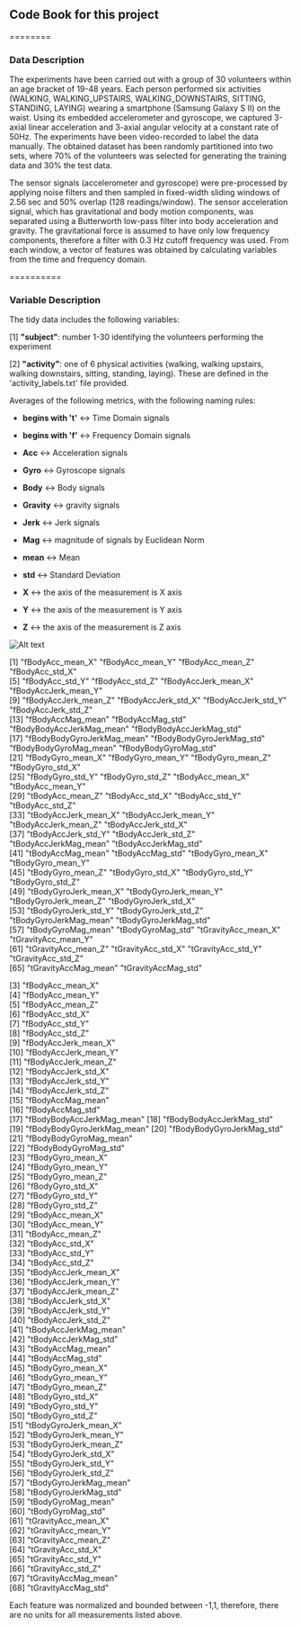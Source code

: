 ## Code Book for this project
========
### Data Description

The experiments have been carried out with a group of 30 volunteers within an age bracket of 19-48 years. Each person performed six activities (WALKING, WALKING_UPSTAIRS, WALKING_DOWNSTAIRS, SITTING, STANDING, LAYING) wearing a smartphone (Samsung Galaxy S II) on the waist. Using its embedded accelerometer and gyroscope, we captured 3-axial linear acceleration and 3-axial angular velocity at a constant rate of 50Hz. The experiments have been video-recorded to label the data manually. The obtained dataset has been randomly partitioned into two sets, where 70% of the volunteers was selected for generating the training data and 30% the test data.

The sensor signals (accelerometer and gyroscope) were pre-processed by applying noise filters and then sampled in fixed-width sliding windows of 2.56 sec and 50% overlap (128 readings/window). The sensor acceleration signal, which has gravitational and body motion components, was separated using a Butterworth low-pass filter into body acceleration and gravity. The gravitational force is assumed to have only low frequency components, therefore a filter with 0.3 Hz cutoff frequency was used. From each window, a vector of features was obtained by calculating variables from the time and frequency domain.

==========
### Variable Description

The tidy data includes the following variables:

 [1] __"subject"__: number 1-30 identifying the volunteers performing the experiment
 
 [2] __"activity"__: one of 6 physical activities (walking, walking upstairs, walking downstairs, sitting, standing, laying). These are defined in the 'activity_labels.txt' file provided.

Averages of the following metrics, with the following naming rules: 

 * __begins with 't'__ <-> Time Domain signals 
 * __begins with 'f'__ <-> Frequency Domain signals 

 * __Acc__ <-> Acceleration signals 
 * __Gyro__ <-> Gyroscope signals 

 * __Body__ <-> Body signals 
 * __Gravity__ <-> gravity signals 

 * __Jerk__ <-> Jerk signals 
 * __Mag__ <-> magnitude of signals by Euclidean Norm 

 * __mean__ <-> Mean
 * __std__ <-> Standard Deviation

 * __X__ <-> the axis of the measurement is X axis
 * __Y__ <-> the axis of the measurement is Y axis
 * __Z__ <-> the axis of the measurement is Z axis
 
![Alt text](C:/Users/jdong/Desktop/DataScience/03_clean_data/Capture.PNG) 

 [1] "fBodyAcc_mean_X"           "fBodyAcc_mean_Y"           "fBodyAcc_mean_Z"           "fBodyAcc_std_X"           
 [5] "fBodyAcc_std_Y"            "fBodyAcc_std_Z"            "fBodyAccJerk_mean_X"       "fBodyAccJerk_mean_Y"      
 [9] "fBodyAccJerk_mean_Z"       "fBodyAccJerk_std_X"        "fBodyAccJerk_std_Y"        "fBodyAccJerk_std_Z"       
[13] "fBodyAccMag_mean"          "fBodyAccMag_std"           "fBodyBodyAccJerkMag_mean"  "fBodyBodyAccJerkMag_std"  
[17] "fBodyBodyGyroJerkMag_mean" "fBodyBodyGyroJerkMag_std"  "fBodyBodyGyroMag_mean"     "fBodyBodyGyroMag_std"     
[21] "fBodyGyro_mean_X"          "fBodyGyro_mean_Y"          "fBodyGyro_mean_Z"          "fBodyGyro_std_X"          
[25] "fBodyGyro_std_Y"           "fBodyGyro_std_Z"           "tBodyAcc_mean_X"           "tBodyAcc_mean_Y"          
[29] "tBodyAcc_mean_Z"           "tBodyAcc_std_X"            "tBodyAcc_std_Y"            "tBodyAcc_std_Z"           
[33] "tBodyAccJerk_mean_X"       "tBodyAccJerk_mean_Y"       "tBodyAccJerk_mean_Z"       "tBodyAccJerk_std_X"       
[37] "tBodyAccJerk_std_Y"        "tBodyAccJerk_std_Z"        "tBodyAccJerkMag_mean"      "tBodyAccJerkMag_std"      
[41] "tBodyAccMag_mean"          "tBodyAccMag_std"           "tBodyGyro_mean_X"          "tBodyGyro_mean_Y"         
[45] "tBodyGyro_mean_Z"          "tBodyGyro_std_X"           "tBodyGyro_std_Y"           "tBodyGyro_std_Z"          
[49] "tBodyGyroJerk_mean_X"      "tBodyGyroJerk_mean_Y"      "tBodyGyroJerk_mean_Z"      "tBodyGyroJerk_std_X"      
[53] "tBodyGyroJerk_std_Y"       "tBodyGyroJerk_std_Z"       "tBodyGyroJerkMag_mean"     "tBodyGyroJerkMag_std"     
[57] "tBodyGyroMag_mean"         "tBodyGyroMag_std"          "tGravityAcc_mean_X"        "tGravityAcc_mean_Y"       
[61] "tGravityAcc_mean_Z"        "tGravityAcc_std_X"         "tGravityAcc_std_Y"         "tGravityAcc_std_Z"        
[65] "tGravityAccMag_mean"       "tGravityAccMag_std"  

 [3] "fBodyAcc_mean_X"          
 [4] "fBodyAcc_mean_Y"          
 [5] "fBodyAcc_mean_Z"          
 [6] "fBodyAcc_std_X"           
 [7] "fBodyAcc_std_Y"           
 [8] "fBodyAcc_std_Z"           
 [9] "fBodyAccJerk_mean_X"      
[10] "fBodyAccJerk_mean_Y"      
[11] "fBodyAccJerk_mean_Z"      
[12] "fBodyAccJerk_std_X"       
[13] "fBodyAccJerk_std_Y"       
[14] "fBodyAccJerk_std_Z"       
[15] "fBodyAccMag_mean"         
[16] "fBodyAccMag_std"          
[17] "fBodyBodyAccJerkMag_mean" 
[18] "fBodyBodyAccJerkMag_std"  
[19] "fBodyBodyGyroJerkMag_mean"
[20] "fBodyBodyGyroJerkMag_std" 
[21] "fBodyBodyGyroMag_mean"    
[22] "fBodyBodyGyroMag_std"     
[23] "fBodyGyro_mean_X"         
[24] "fBodyGyro_mean_Y"         
[25] "fBodyGyro_mean_Z"         
[26] "fBodyGyro_std_X"          
[27] "fBodyGyro_std_Y"          
[28] "fBodyGyro_std_Z"          
[29] "tBodyAcc_mean_X"          
[30] "tBodyAcc_mean_Y"          
[31] "tBodyAcc_mean_Z"          
[32] "tBodyAcc_std_X"           
[33] "tBodyAcc_std_Y"           
[34] "tBodyAcc_std_Z"           
[35] "tBodyAccJerk_mean_X"      
[36] "tBodyAccJerk_mean_Y"      
[37] "tBodyAccJerk_mean_Z"      
[38] "tBodyAccJerk_std_X"       
[39] "tBodyAccJerk_std_Y"       
[40] "tBodyAccJerk_std_Z"       
[41] "tBodyAccJerkMag_mean"     
[42] "tBodyAccJerkMag_std"      
[43] "tBodyAccMag_mean"         
[44] "tBodyAccMag_std"          
[45] "tBodyGyro_mean_X"         
[46] "tBodyGyro_mean_Y"         
[47] "tBodyGyro_mean_Z"         
[48] "tBodyGyro_std_X"          
[49] "tBodyGyro_std_Y"          
[50] "tBodyGyro_std_Z"          
[51] "tBodyGyroJerk_mean_X"     
[52] "tBodyGyroJerk_mean_Y"     
[53] "tBodyGyroJerk_mean_Z"     
[54] "tBodyGyroJerk_std_X"      
[55] "tBodyGyroJerk_std_Y"      
[56] "tBodyGyroJerk_std_Z"      
[57] "tBodyGyroJerkMag_mean"    
[58] "tBodyGyroJerkMag_std"     
[59] "tBodyGyroMag_mean"        
[60] "tBodyGyroMag_std"         
[61] "tGravityAcc_mean_X"       
[62] "tGravityAcc_mean_Y"       
[63] "tGravityAcc_mean_Z"       
[64] "tGravityAcc_std_X"        
[65] "tGravityAcc_std_Y"        
[66] "tGravityAcc_std_Z"        
[67] "tGravityAccMag_mean"      
[68] "tGravityAccMag_std"  

Each feature was normalized and bounded between -1,1, therefore, there are no units for all measurements listed above.
